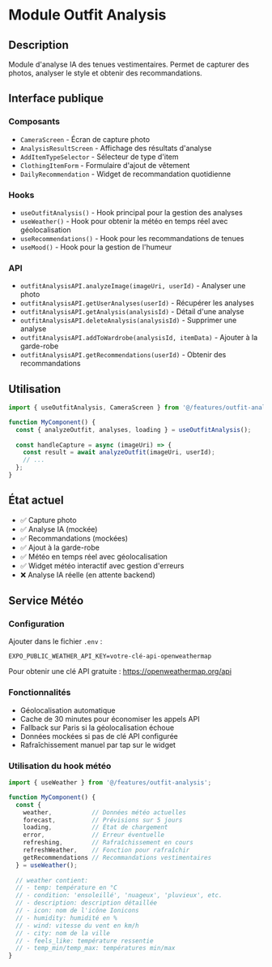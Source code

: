 # Module Outfit Analysis

## Description
Module d'analyse IA des tenues vestimentaires. Permet de capturer des photos, analyser le style et obtenir des recommandations.

## Interface publique

### Composants
- `CameraScreen` - Écran de capture photo
- `AnalysisResultScreen` - Affichage des résultats d'analyse
- `AddItemTypeSelector` - Sélecteur de type d'item
- `ClothingItemForm` - Formulaire d'ajout de vêtement
- `DailyRecommendation` - Widget de recommandation quotidienne

### Hooks
- `useOutfitAnalysis()` - Hook principal pour la gestion des analyses
- `useWeather()` - Hook pour obtenir la météo en temps réel avec géolocalisation
- `useRecommendations()` - Hook pour les recommandations de tenues
- `useMood()` - Hook pour la gestion de l'humeur

### API
- `outfitAnalysisAPI.analyzeImage(imageUri, userId)` - Analyser une photo
- `outfitAnalysisAPI.getUserAnalyses(userId)` - Récupérer les analyses
- `outfitAnalysisAPI.getAnalysis(analysisId)` - Détail d'une analyse
- `outfitAnalysisAPI.deleteAnalysis(analysisId)` - Supprimer une analyse
- `outfitAnalysisAPI.addToWardrobe(analysisId, itemData)` - Ajouter à la garde-robe
- `outfitAnalysisAPI.getRecommendations(userId)` - Obtenir des recommandations

## Utilisation

```javascript
import { useOutfitAnalysis, CameraScreen } from '@/features/outfit-analysis';

function MyComponent() {
  const { analyzeOutfit, analyses, loading } = useOutfitAnalysis();
  
  const handleCapture = async (imageUri) => {
    const result = await analyzeOutfit(imageUri, userId);
    // ...
  };
}
```

## État actuel
- ✅ Capture photo
- ✅ Analyse IA (mockée)
- ✅ Recommandations (mockées)
- ✅ Ajout à la garde-robe
- ✅ Météo en temps réel avec géolocalisation
- ✅ Widget météo interactif avec gestion d'erreurs
- ❌ Analyse IA réelle (en attente backend)

## Service Météo

### Configuration
Ajouter dans le fichier `.env` :
```
EXPO_PUBLIC_WEATHER_API_KEY=votre-clé-api-openweathermap
```

Pour obtenir une clé API gratuite : https://openweathermap.org/api

### Fonctionnalités
- Géolocalisation automatique
- Cache de 30 minutes pour économiser les appels API
- Fallback sur Paris si la géolocalisation échoue
- Données mockées si pas de clé API configurée
- Rafraîchissement manuel par tap sur le widget

### Utilisation du hook météo
```javascript
import { useWeather } from '@/features/outfit-analysis';

function MyComponent() {
  const { 
    weather,           // Données météo actuelles
    forecast,          // Prévisions sur 5 jours
    loading,           // État de chargement
    error,             // Erreur éventuelle
    refreshing,        // Rafraîchissement en cours
    refreshWeather,    // Fonction pour rafraîchir
    getRecommendations // Recommandations vestimentaires
  } = useWeather();
  
  // weather contient:
  // - temp: température en °C
  // - condition: 'ensoleillé', 'nuageux', 'pluvieux', etc.
  // - description: description détaillée
  // - icon: nom de l'icône Ionicons
  // - humidity: humidité en %
  // - wind: vitesse du vent en km/h
  // - city: nom de la ville
  // - feels_like: température ressentie
  // - temp_min/temp_max: températures min/max
}
```